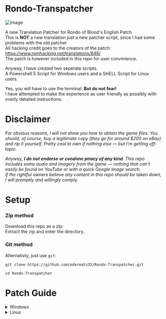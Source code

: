 # Rondo-Transpatcher
![image](https://github.com/user-attachments/assets/7be4009e-9ad8-4f20-a434-6456846d08f2)  

A new Translation Patcher for Rondo of Blood's English Patch.  
This is **NOT** a new translation just a new patcher script, since I had some problems with the old patcher.  
All hacking credit goes to the creators of the patch: https://www.romhacking.net/translations/846/  
The patch is however included in this repo for user convinience.

Anyway, I have created two seperate scripts.  
A Powershell 5 Script for Windows users and a SHELL Script for Linux users.  

Yes, you will have to use the terminal. **But do not fear!**  
I have attempted to make the experience as user friendly as possibly with overly detailed instructions. 

# Disclaimer

*For obvious reasons, I will not show you how to obtain the game files. You should, of course, buy a legitimate copy (they go for around $200 on eBay) and rip it yourself. Pretty cool to own if nothing else — but I'm getting off-topic.*

*Anyway, **I do not endorse or condone piracy of any kind**. This repo includes some audio and imagery from the game — nothing that can't easily be found on YouTube or with a quick Google image search.  
If the rightful owners believe any content in this repo should be taken down, I will promptly and willingly comply.*

# Setup
### Zip method
Download this repo as a zip:  
<insert screenshot>
Extract the zip and enter the directory.

### Git method
Alternativly, just use `git`:
```
git clone https://github.com/edermats32/Rondo-Transpatcher.git
```
```
cd Rondo-Transpatcher
```


# Patch Guide
<details>
<summary>Windows</summary>

</details>

<details>
<summary>Linux</summary>

</details>
